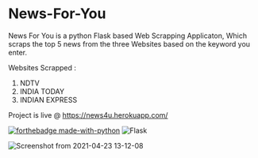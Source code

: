 # News-For-You
News For You is a python Flask based Web Scrapping Applicaton, Which scraps the top 5 news from the three Websites based on the keyword you enter.

Websites Scrapped :
1) NDTV
2) INDIA TODAY
3) INDIAN EXPRESS

Project is live @ https://news4u.herokuapp.com/

[![forthebadge made-with-python](http://ForTheBadge.com/images/badges/made-with-python.svg)](https://www.python.org/) <img alt="Flask" src="https://img.shields.io/badge/flask-%23000.svg?&style=for-the-badge&logo=flask&logoColor=white"/>

![Screenshot from 2021-04-23 13-12-08](https://user-images.githubusercontent.com/49719371/115836933-ac8bd800-a435-11eb-9c89-603d20ae503e.png)

